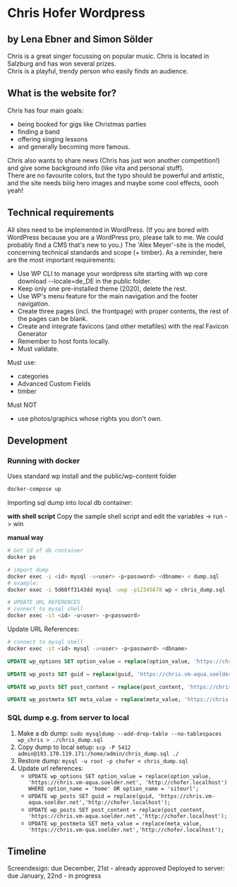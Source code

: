 # Chris Hofer Wordpress

## by Lena Ebner and Simon Sölder

Chris is a great singer focussing on popular music. Chris is located in Salzburg and has won several prizes.  
Chris is a playful, trendy person who easily finds an audience.

## What is the website for?

Chris has four main goals:

- being booked for gigs like Christmas parties
- finding a band
- offering singing lessons
- and generally becoming more famous.

Chris also wants to share news (Chris has just won another competition!) and give some background info (like vita and personal stuff).  
There are no favourite colors, but the typo should be powerful and artistic, and the site needs biiig hero images and maybe some cool effects, oooh yeah!

## Technical requirements

All sites need to be implemented in WordPress.
(If you are bored with WordPress because you are a WordPress pro, please talk to me. We could probably find a CMS that's new to you.)
The 'Alex Meyer'-site is the model, concerning technical standards and scope (+ timber).
As a reminder, here are the most important requirements:

- Use WP CLI to manage your wordpress site starting with wp core download --locale=de_DE in the public folder.
- Keep only one pre-installed theme (2020), delete the rest.
- Use WP's menu feature for the main navigation and the footer navigation.
- Create three pages (incl. the frontpage) with proper contents, the rest of the pages can be blank.
- Create and integrate favicons (and other metafiles) with the real Favicon Generator
- Remember to host fonts locally.
- Must validate.

Must use:

- categories
- Advanced Custom Fields
- timber

Must NOT

- use photos/graphics whose rights you don't own.

## Development

### Running with docker

Uses standard wp install and the public/wp-content folder

```bash
docker-compose up
```

Importing sql dump into local db container:

**with shell script**
Copy the sample shell script and edit the variables -> run -> win

**manual way**

```bash
# Get id of db container
docker ps

# import dump
docker exec -i <id> mysql -u<user> -p<password> <dbname> < dump.sql
# example:
docker exec -i 5d60ff3143dd mysql -uwp -p12345678 wp < chris_dump.sql

# UPDATE URL REFERENCES
# connect to mysql shell
docker exec -it <id> -u<user> -p<password>
```

Update URL References:

```bash
# connect to mysql shell
docker exec -it <id> mysql -u<user> -p<password> <dbname>
```

```sql
UPDATE wp_options SET option_value = replace(option_value, 'https://chris.vm-aqua.soelder.net', 'http://localhost:8080') WHERE option_name = 'home' OR option_name = 'siteurl';

UPDATE wp_posts SET guid = replace(guid, 'https://chris.vm-aqua.soelder.net','http://localhost:8080');

UPDATE wp_posts SET post_content = replace(post_content, 'https://chris.vm-aqua.soelder.net','http://localhost:8080');

UPDATE wp_postmeta SET meta_value = replace(meta_value, 'https://chris.vm-qua.soelder.net','http://localhost:8080');
```

### SQL dump e.g. from server to local

1. Make a db dump: `sudo mysqldump --add-drop-table --no-tablespaces wp_chris > ./chris_dump.sql`
2. Copy dump to local setup: `scp -P 5412 admin@193.170.119.171:/home/admin/chris_dump.sql ./`
3. Restore dump: `mysql -u root -p chofer < chris_dump.sql`
4. Update url references:
   - `UPDATE wp_options SET option_value = replace(option_value, 'https://chris.vm-aqua.soelder.net', 'http://chofer.localhost') WHERE option_name = 'home' OR option_name = 'siteurl';`
   - `UPDATE wp_posts SET guid = replace(guid, 'https://chris.vm-aqua.soelder.net','http://chofer.localhost');`
   - `UPDATE wp_posts SET post_content = replace(post_content, 'https://chris.vm-aqua.soelder.net','http://chofer.localhost');`
   - `UPDATE wp_postmeta SET meta_value = replace(meta_value, 'https://chris.vm-qua.soelder.net','http://chofer.localhost');`

## Timeline

Screendesign: due December, 21st - already approved
Deployed to server: due January, 22nd - in progress
